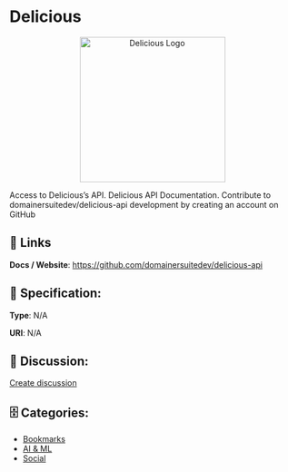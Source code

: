 # Delicious
<p align="center">
    <img width="256" src="https://raw.githubusercontent.com/apis-list/apis-list/main/apis/delicious/logo_256x256.png" alt="Delicious Logo"/>
</p>

Access to Delicious’s API.  Delicious API Documentation.  Contribute to domainersuitedev/delicious-api development by creating an account on GitHub

##  🔗 Links
**Docs / Website**: https://github.com/domainersuitedev/delicious-api

## 🧬 Specification:
**Type**: N/A

**URI**: N/A

## 💬 Discussion:
[Create discussion](https://github.com/apis-list/apis-list/discussions/new)

## 🗄️ Categories:
- [Bookmarks](https://github.com/apis-list/apis-list#bookmarks)
- [AI & ML](https://github.com/apis-list/apis-list#ai--ml)
- [Social](https://github.com/apis-list/apis-list#social)



